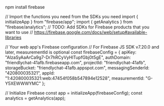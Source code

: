 npm install firebase

// Import the functions you need from the SDKs you need
import { initializeApp } from "firebase/app";
import { getAnalytics } from "firebase/analytics";
// TODO: Add SDKs for Firebase products that you want to use
// https://firebase.google.com/docs/web/setup#available-libraries

// Your web app's Firebase configuration
// For Firebase JS SDK v7.20.0 and later, measurementId is optional
const firebaseConfig = {
  apiKey: "AIzaSyAaArCa9g7-Dr7hRCyVyHlTupfGbj0t5gE",
  authDomain: "friendlychat-41afb.firebaseapp.com",
  projectId: "friendlychat-41afb",
  storageBucket: "friendlychat-41afb.appspot.com",
  messagingSenderId: "420800035321",
  appId: "1:420800035321:web:47454f058b547894e12528",
  measurementId: "G-Y5XEWWWYMC"
};

// Initialize Firebase
const app = initializeApp(firebaseConfig);
const analytics = getAnalytics(app);